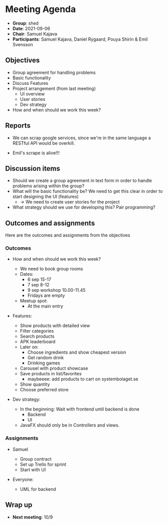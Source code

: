 # Meeting Agenda 

- **Group**:        shed
- **Date**:         2021-09-06
- **Chair**:        Samuel Kajava
- **Participants**: Samuel Kajava, Daniel Rygaard, Pouya Shirin & Emil Svensson

## Objectives

* Group agreement for handling problems
* Basic functionality
* Discuss Features
* Project arrangement (from last meeting)
  * UI overview
  * User stories
  * Dev strategy
* How and when should we work this week?

## Reports

* We can scrap google services, since we're in the same language a RESTful API would be overkill.

* Emil's scrape is alive!!!

## Discussion items

* Should we create a group agreement in text form in order to handle problems arising within the group?
* What will the basic functionality be? We need to get this clear in order to start designing the UI (features)
  * -> We need to create user stories for the project
* What strategy should we use for developing this? Pair programming?

## Outcomes and assignments
Here are the outcomes and assignments from the objectives
### Outcomes

* How and when should we work this week?
  * We need to book group rooms
  * Dates:
    * 6 sep 15-17
    * 7 sep 8-12
    * 9 sep workshop 10.00-11.45
    * Fridays are empty
  * Meetup spot:
    * At the main entry

* Features:
  * Show products with detailed view
  * Filter categories
  * Search products
  * APK leaderboard
  * Later on:
    * Choose ingredients and show cheapest version
    * Get random drink
    * Drinking games
  * Carousel with product showcase
  * Save products in list/favorites
    * maybeeee: add products to cart on systembolaget.se
  * Show quantity
  * Choose preferred store

* Dev strategy:
  * In the beginning: Wait with frontend until backend is done
    * Backend
    * UI
  * JavaFX should only be in Controllers and views.


### Assignments

* Samuel
  * Group contract
  * Set up Trello for sprint
  * Start with UI

* Everyone:
  * UML for backend

## Wrap up

* **Next meeting**: 10/9
